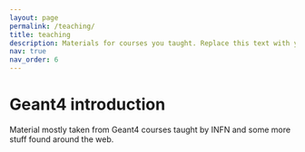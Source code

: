 ```yaml
---
layout: page
permalink: /teaching/
title: teaching
description: Materials for courses you taught. Replace this text with your description.
nav: true
nav_order: 6
---
```


# Geant4 introduction
Material mostly taken from  Geant4 courses taught by INFN and some more stuff found around the web.
